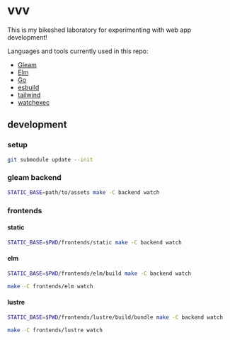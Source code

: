# vvv

This is my bikeshed laboratory for experimenting with web app development!

Languages and tools currently used in this repo:

- [Gleam](https://gleam.run)
- [Elm](https://elm-lang.org)
- [Go](https://go.dev)
- [esbuild](https://github.com/evanw/esbuild)
- [tailwind](https://tailwindcss.com)
- [watchexec](https://github.com/watchexec/watchexec)

## development

### setup

```sh
git submodule update --init
```

### gleam backend

```sh
STATIC_BASE=path/to/assets make -C backend watch
```

### frontends

#### static

```sh
STATIC_BASE=$PWD/frontends/static make -C backend watch
```

#### elm

```sh
STATIC_BASE=$PWD/frontends/elm/build make -C backend watch
```

```sh
make -C frontends/elm watch
```

#### lustre

```sh
STATIC_BASE=$PWD/frontends/lustre/build/bundle make -C backend watch
```

```sh
make -C frontends/lustre watch
```
